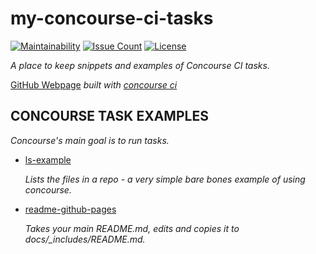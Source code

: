 # my-concourse-ci-tasks

[![Maintainability](https://api.codeclimate.com/v1/badges/552c610302f7001c3150/maintainability)](https://codeclimate.com/github/JeffDeCola/my-concourse-ci-tasks/maintainability)
[![Issue Count](https://codeclimate.com/github/JeffDeCola/my-concourse-ci-tasks/badges/issue_count.svg)](https://codeclimate.com/github/JeffDeCola/my-concourse-ci-tasks/issues)
[![License](http://img.shields.io/:license-mit-blue.svg)](http://jeffdecola.mit-license.org)

_A place to keep snippets and examples of Concourse
CI tasks._

[GitHub Webpage](https://jeffdecola.github.io/my-concourse-ci-tasks/)
_built with
[concourse ci](https://github.com/JeffDeColamy-concourse-ci-tasks/blob/master/ci-README.md)_

## CONCOURSE TASK EXAMPLES

_Concourse's main goal is to run tasks._

* [ls-example](https://github.com/JeffDeCola/my-concourse-ci-tasks/tree/master/ls-example)

   _Lists the files in a repo - a very simple bare bones example of using concourse._

* [readme-github-pages](https://github.com/JeffDeCola/my-concourse-ci-tasks/tree/master/readme-github-pages)

   _Takes your main README.md, edits and copies it to docs/\_includes/README.md._
